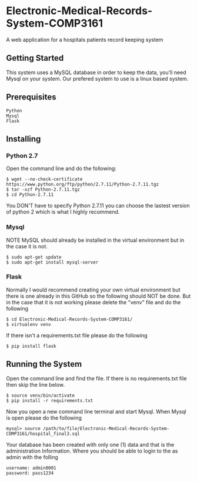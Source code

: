 # Electronic-Medical-Records-System-COMP3161

A web application for a hospitals patients record keeping system

## Getting Started

This system uses a MySQL database in order to keep the data, you'll need Mysql on your system. Our prefered system to use is a linux based system.

## Prerequisites

```
Python
Mysql
Flask
```

## Installing

### Python 2.7

Open the command line and do the following:

```
$ wget --no-check-certificate https://www.python.org/ftp/python/2.7.11/Python-2.7.11.tgz
$ tar -xzf Python-2.7.11.tgz
$ cd Python-2.7.11
```
You DON'T have to specify Python 2.7.11 you can choose the lastest version of python 2 which is what I highly recommend.

### Mysql 

NOTE MySQL should already be installed in the virtual environment but in the case it is not.

```
$ sudo apt-get update
$ sudo apt-get install mysql-server
```
### Flask

Normally I would recommend creating your own virtual environment but there is one already in this GitHub so the following should NOT be done. But in the case that it is not working please delete the "venv" file and do the following 

```
$ cd Electronic-Medical-Records-System-COMP3161/
$ virtualenv venv
```
If there isn't a requirements.txt file please do the following

```
$ pip install flask
```

## Running the System

Open the command line and find the file. If there is no requirements.txt file then skip the line below.

```
$ source venv/bin/activate
$ pip install -r requirements.txt
```
Now you open a new command line terminal and start Mysql. When Mysql is open please do the following

```
mysql> source /path/to/file/Electronic-Medical-Records-System-COMP3161/hospital_final3.sql
```
Your database has been created with only one (1) data and that is the administration Information. Where you should be able to login to the as admin with the folling

```
username: admin0001
password: pass1234
```
